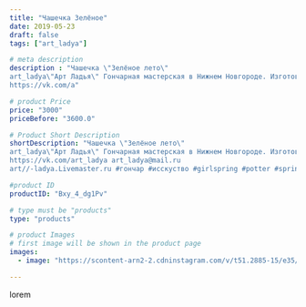 ```yaml
---
title: "Чашечка Зелёное"
date: 2019-05-23
draft: false
tags: ["art_ladya"]

# meta description
description : "Чашечка \"Зелёное лето\" 
art_ladya\"Арт Ладья\" Гончарная мастерская в Нижнем Новгороде. Изготовление керамики и мастер//-классы по обучению. 
https://vk.com/a"

# product Price
price: "3000"
priceBefore: "3600.0"

# Product Short Description
shortDescription: "Чашечка \"Зелёное лето\" 
art_ladya\"Арт Ладья\" Гончарная мастерская в Нижнем Новгороде. Изготовление керамики и мастер//-классы по обучению. 
https://vk.com/art_ladya art_ladya@mail.ru 
art//-ladya.Livemaster.ru #гончар #исскуство #girlspring #potter #spring #керамикаручнаяработа #гончарнаямастерская #трава #handmade #посудаизглины #керамика #гончарнаяпосуда #эксклюзивнаякерамика #dishes #decor #ceramicar #лето #claygoods #tankard #earthenware #ceramic #design #кружка #чашечки #restaurant #ceramicart #зелень #clay #лето #авторскаякерамика"

#product ID
productID: "Bxy_4_dg1Pv"

# type must be "products"
type: "products"

# product Images
# first image will be shown in the product page
images:
  - image: "https://scontent-arn2-2.cdninstagram.com/v/t51.2885-15/e35/59895619_1554168901382736_9123086604725458820_n.jpg?se=7&tp=1&_nc_ht=scontent-arn2-2.cdninstagram.com&_nc_cat=100&_nc_ohc=Isy71ILgr7sAX8YLoFb&ccb=7-4&oh=4983785a7535bb754fc3497285286e3b&oe=6084E58A&_nc_sid=86f79a&ig_cache_key=MjA0OTk4MTc3Mzc2ODc3NDYzOQ%3D%3D.2-ccb7-4"

---
```

lorem
